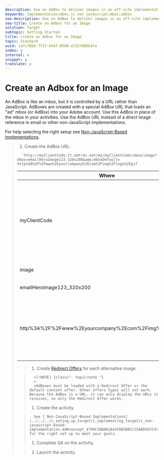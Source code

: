 ```yaml
---
description: Use an AdBox to deliver images in an off-site implementation.
keywords: Implementation;mbox.js non javascript;mbox;adbox
seo-description: Use an AdBox to deliver images in an off-site implementation.
seo-title: Create an Adbox for an Image
solution: Target
subtopic: Getting Started
title: Create an Adbox for an Image
topic: Standard
uuid: 1a7c706d-7f37-444f-85d0-a7157d86b47a
index: y
internal: n
snippet: y
translate: y
---
```


# Create an Adbox for an Image

An AdBox is like an mbox, but it is controlled by a URL rather than JavaScript. AdBoxes are created with a special AdBox URL that loads an "ad" mbox (or AdBox) into your Adobe account. Use this AdBox in place of the mbox in your activities. Use the AdBox URL instead of a direct image reference in email or other non-JavaScript implementations. 

For help selecting the right setup see [ Non-JavaScript-Based Implementations](../../../c_seting_up_target/c_implementing_target/c_non-javascript-based-implementation.md#concept_4799C58B081A43F6B3B8CC25A8D5D7C4). 

>1. Create the AdBox URL:

>       `http://myClientCode​.tt.omtrdc.net​/m2/​​myClientCode/​ubox/image​?mbox=emailHeroImage123_320x200​&amp;mboxDefault=​​http%3A%2F%2Fwww%2Eyourcompany%2Ecom%2F​img%2F​logo%2Egif` 



>    <table id="table_DD29523C6FB54061B40AD2B07AE8EDAB"> 
 <thead> 
  <tr> 
   <th colname="col1" class="entry"> Where </th> 
   <th colname="col2" class="entry"> Is </th> 
  </tr>
 </thead>
 <tbody> 
  <tr> 
   <td colname="col1"> <p>myClientCode </p> </td> 
   <td colname="col2"> <p>Your company's client code. </p> <p><b>at.js: </b>Your client code is available at the top of the Setup &gt; Implementation &gt; Edit at.js Settings page of the Target interface. </p> <p><b>mbox.js: </b>Your client code is available at the top of the Setup &gt; Implementation &gt; Edit Mbox.js Settings page. </p> <p>Your company's client code is all lower case and has no special characters. </p> </td> 
  </tr> 
  <tr> 
   <td colname="col1"> <p>image </p> </td> 
   <td colname="col2"> <p>The call type. In this case it is an image. </p> </td> 
  </tr> 
  <tr> 
   <td colname="col1"> <p>emailHeroImage123_320x200 </p> </td> 
   <td colname="col2"> <p>The name of the AdBox. </p> </td> 
  </tr> 
  <tr> 
   <td colname="col1"> <p>http%3A%2F%2Fwww%2Eyourcompany%2Ecom%2Fimg%2Flogo%2Egif </p> </td> 
   <td colname="col2"> <p>The mbox's default content. This must be an image. </p> <p class="- topic/p ">This must be URL encoded and must be an absolute reference. </p> <p class="- topic/p ">Tip:<span class="+ topic/ph sw-d/filepath filepath"> http://www.w3schools.com/tags/ref_urlencode.asp</span> quickly encodes your URLs. </p> </td> 
  </tr> 
 </tbody> 
</table>

>1. Create [ Redirect Offers](../../../c_manage_content/t_offer_redirect.md#task_33C80CD722564303B687948261484F94) for each alternative image.


>       >[!NOTE] {class="- topic/note "}
>       >
>       >AdBoxes must be loaded with a Redirect Offer or the default content offer. Other offers types will not work. Because the AdBox is a URL, it can only display the URLs it receives, so only the Redirect Offer works.

>1. Create the activity.

>       See [ Non-JavaScript-Based Implementations](../../../c_seting_up_target/c_implementing_target/c_non-javascript-based-implementation.md#concept_4799C58B081A43F6B3B8CC25A8D5D7C4) for the right set up to meet your goals. 
>1. Complete QA on the activity.

>1. Launch the activity.
